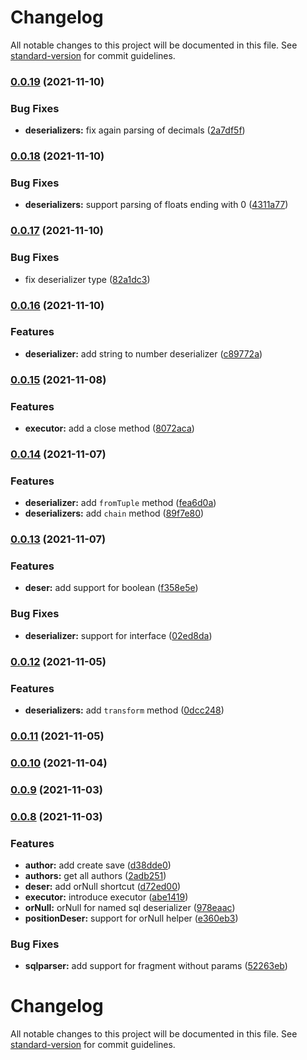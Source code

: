 # Changelog

All notable changes to this project will be documented in this file. See [standard-version](https://github.com/conventional-changelog/standard-version) for commit guidelines.

### [0.0.19](https://github.com/blemoine/posigrade/compare/v0.0.18...v0.0.19) (2021-11-10)


### Bug Fixes

* **deserializers:** fix again parsing of decimals ([2a7df5f](https://github.com/blemoine/posigrade/commit/2a7df5f0883e6c7aaabba805fee9a50c00300d4c))

### [0.0.18](https://github.com/blemoine/posigrade/compare/v0.0.17...v0.0.18) (2021-11-10)


### Bug Fixes

* **deserializers:** support parsing of floats ending with 0 ([4311a77](https://github.com/blemoine/posigrade/commit/4311a77b2508ad05b63abf85d065dd13cfe4fe94))

### [0.0.17](https://github.com/blemoine/posigrade/compare/v0.0.16...v0.0.17) (2021-11-10)


### Bug Fixes

* fix deserializer type ([82a1dc3](https://github.com/blemoine/posigrade/commit/82a1dc322f1f392093af753bc49bde6db89a6d26))

### [0.0.16](https://github.com/blemoine/posigrade/compare/v0.0.15...v0.0.16) (2021-11-10)


### Features

* **deserializer:** add string to number deserializer ([c89772a](https://github.com/blemoine/posigrade/commit/c89772a602a6e66bffe187e29327d74e7f5a1e6e))

### [0.0.15](https://github.com/blemoine/posigrade/compare/v0.0.14...v0.0.15) (2021-11-08)


### Features

* **executor:** add a close method ([8072aca](https://github.com/blemoine/posigrade/commit/8072acaa4452de9d9ab59b5818dbda3e32966fb2))

### [0.0.14](https://github.com/blemoine/posigrade/compare/v0.0.13...v0.0.14) (2021-11-07)


### Features

* **deserializer:** add `fromTuple` method ([fea6d0a](https://github.com/blemoine/posigrade/commit/fea6d0ac66db671d7a63ce9d7301fe621d371e2e))
* **deserializers:** add `chain` method ([89f7e80](https://github.com/blemoine/posigrade/commit/89f7e803e4fc12e76b0d6f16cceefa0e4a1b7f4e))

### [0.0.13](https://github.com/blemoine/posigrade/compare/v0.0.12...v0.0.13) (2021-11-07)


### Features

* **deser:** add support for boolean ([f358e5e](https://github.com/blemoine/posigrade/commit/f358e5e019bbff757cf05a5eb31a071f7af8fa2c))


### Bug Fixes

* **deserializer:** support for interface ([02ed8da](https://github.com/blemoine/posigrade/commit/02ed8dae174150d9bbf6df4d789f6d311b0f7940))

### [0.0.12](https://github.com/blemoine/posigrade/compare/v0.0.11...v0.0.12) (2021-11-05)


### Features

* **deserializers:** add `transform` method ([0dcc248](https://github.com/blemoine/posigrade/commit/0dcc248ce381e1461299449a0e0de304a2a5dc48))

### [0.0.11](https://github.com/blemoine/posigrade/compare/v0.0.10...v0.0.11) (2021-11-05)

### [0.0.10](https://github.com/blemoine/posigrade/compare/v0.0.9...v0.0.10) (2021-11-04)

### [0.0.9](https://github.com/blemoine/posigrade/compare/v0.0.8...v0.0.9) (2021-11-03)

### [0.0.8](https://github.com/blemoine/posigrade/compare/v0.0.7...v0.0.8) (2021-11-03)


### Features

* **author:** add create save ([d38dde0](https://github.com/blemoine/posigrade/commit/d38dde042a0aa1905f4bdc4a4897d00aeac9a51b))
* **authors:** get all authors ([2adb251](https://github.com/blemoine/posigrade/commit/2adb251364f9901bfc8e9d7cff04c9d9b6d3bb7c))
* **deser:** add orNull shortcut ([d72ed00](https://github.com/blemoine/posigrade/commit/d72ed00a1712036f6689ce5ee489891ef62e9cbe))
* **executor:** introduce executor ([abe1419](https://github.com/blemoine/posigrade/commit/abe1419114aa3a521a674bb8591bed634f7f220f))
* **orNull:** orNull for named sql deserializer ([978eaac](https://github.com/blemoine/posigrade/commit/978eaac8e063262def93bd1eba122748af383248))
* **positionDeser:** support for orNull helper ([e360eb3](https://github.com/blemoine/posigrade/commit/e360eb333e4ba337858c0bb8edcc61ea94eea6b1))


### Bug Fixes

* **sqlparser:** add support for fragment without params ([52263eb](https://github.com/blemoine/posigrade/commit/52263eba88b666f601cc5d3a3230dd38458566ca))

# Changelog

All notable changes to this project will be documented in this file. See [standard-version](https://github.com/conventional-changelog/standard-version) for commit guidelines.
